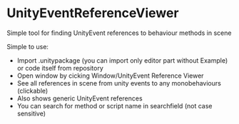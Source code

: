 # UnityEventReferenceViewer
Simple tool for finding UnityEvent references to behaviour methods in scene

Simple to use:
* Import .unitypackage (you can import only editor part without Example) or code itself from repository
* Open window by cicking Window/UnityEvent Reference Viewer
* See all references in scene from unity events to any monobehaviours (clickable)
* Also shows generic UnityEvent<T> references
* You can search for method or script name in searchfield (not case sensitive)
